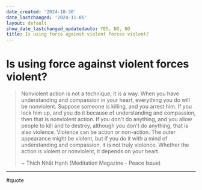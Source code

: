 ```yaml
---
date_created: '2024-10-30'
date_lastchanged: '2024-11-05'
layout: default
show_date_lastchanged_updatedauto: YES, NO, NO
title: Is using force against violent forces violent?
---
```

# Is using force against violent forces violent?


>Nonviolent action is not a technique, it is a way. When you have understanding and compassion in your heart, everything you do will be nonviolent. Suppose someone is killing, and you arrest him. If you lock him up, and you do it because of understanding and compassion, then that is nonviolent action. If you don't do anything, and you allow people to kill and to destroy, although you don't do anything, that is also violence. Violence can be action or non-action. The outer  appearance might be violent, but if you do it with a mind of understanding and compassion, it is not truly violence. Whether the action is violent or nonviolent, it depends on your heart.
>
>~ Thích Nhất Hạnh (Meditation Magazine - Peace Issue)


_____

#quote 

